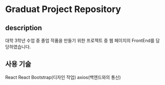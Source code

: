 # Graduat Project Repository

## description

대학 3학년 수업 중 졸업 작품을 만들기 위한 프로젝트 중 웹 페이지의 FrontEnd를 담당하였습니다.

## 사용 기술

React
React Bootstrap(디자인 작업)
axios(백엔드와의 통신)
